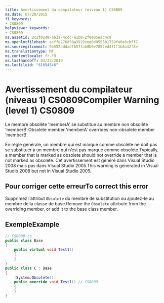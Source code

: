 ```yaml
---
title: Avertissement du compilateur (niveau 1) CS0809
ms.date: 07/20/2015
f1_keywords:
- CS0809
helpviewer_keywords:
- CS0809
ms.assetid: 2c2f0248-ab3a-4cdc-a1b0-2f0e05eac4c9
ms.openlocfilehash: ecffe276d58a3929cee0d0555b1759fa0e6cbff7
ms.sourcegitcommit: 9b552addadfb57fab0b9e7852ed4f1f1b8a42f8e
ms.translationtype: MT
ms.contentlocale: fr-FR
ms.lasthandoff: 04/23/2019
ms.locfileid: "61654546"
---
```

# <a name="compiler-warning-level-1-cs0809"></a><span data-ttu-id="3adad-102">Avertissement du compilateur (niveau 1) CS0809</span><span class="sxs-lookup"><span data-stu-id="3adad-102">Compiler Warning (level 1) CS0809</span></span>

<span data-ttu-id="3adad-103">Le membre obsolète 'memberA' se substitue au membre non obsolète 'memberB'.</span><span class="sxs-lookup"><span data-stu-id="3adad-103">Obsolete member 'memberA' overrides non-obsolete member 'memberB'.</span></span>

<span data-ttu-id="3adad-104">En règle générale, un membre qui est marqué comme obsolète ne doit pas se substituer à un membre qui n’est pas marqué comme obsolète.</span><span class="sxs-lookup"><span data-stu-id="3adad-104">Typically, a member that is marked as obsolete should not override a member that is not marked as obsolete.</span></span> <span data-ttu-id="3adad-105">Cet avertissement est généré dans Visual Studio 2008 mais pas dans Visual Studio 2005.</span><span class="sxs-lookup"><span data-stu-id="3adad-105">This warning is generated in Visual Studio 2008 but not in Visual Studio 2005.</span></span>

## <a name="to-correct-this-error"></a><span data-ttu-id="3adad-106">Pour corriger cette erreur</span><span class="sxs-lookup"><span data-stu-id="3adad-106">To correct this error</span></span>

<span data-ttu-id="3adad-107">Supprimez l’attribut `Obsolete` du membre de substitution ou ajoutez-le au membre de la classe de base.</span><span class="sxs-lookup"><span data-stu-id="3adad-107">Remove the `Obsolete` attribute from the overriding member, or add it to the base class member.</span></span>

## <a name="example"></a><span data-ttu-id="3adad-108">Exemple</span><span class="sxs-lookup"><span data-stu-id="3adad-108">Example</span></span>

```csharp
// CS0809.cs
public class Base
{
    public virtual void Test1()
    {
    }
}
public class C : Base
{
    [System.Obsolete()]
    public override void Test1() // CS0809
    {
    }
}
```
